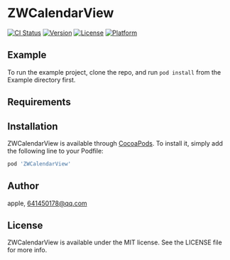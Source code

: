 # ZWCalendarView

[![CI Status](http://img.shields.io/travis/apple/ZWCalendarView.svg?style=flat)](https://travis-ci.org/apple/ZWCalendarView)
[![Version](https://img.shields.io/cocoapods/v/ZWCalendarView.svg?style=flat)](http://cocoapods.org/pods/ZWCalendarView)
[![License](https://img.shields.io/cocoapods/l/ZWCalendarView.svg?style=flat)](http://cocoapods.org/pods/ZWCalendarView)
[![Platform](https://img.shields.io/cocoapods/p/ZWCalendarView.svg?style=flat)](http://cocoapods.org/pods/ZWCalendarView)

## Example

To run the example project, clone the repo, and run `pod install` from the Example directory first.

## Requirements

## Installation

ZWCalendarView is available through [CocoaPods](http://cocoapods.org). To install
it, simply add the following line to your Podfile:

```ruby
pod 'ZWCalendarView'
```

## Author

apple, 641450178@qq.com

## License

ZWCalendarView is available under the MIT license. See the LICENSE file for more info.
